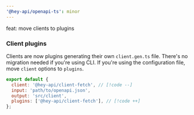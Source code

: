 ```yaml
---
'@hey-api/openapi-ts': minor
---
```


feat: move clients to plugins

### Client plugins

Clients are now plugins generating their own `client.gen.ts` file. There's no migration needed if you're using CLI. If you're using the configuration file, move `client` options to `plugins`.

```js
export default {
  client: '@hey-api/client-fetch', // [!code --]
  input: 'path/to/openapi.json',
  output: 'src/client',
  plugins: ['@hey-api/client-fetch'], // [!code ++]
};
```
